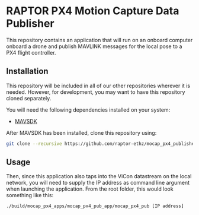 # RAPTOR PX4 Motion Capture Data Publisher

This repository contains an application that will run on an onboard computer onboard a drone and publish MAVLINK messages for the local pose to a PX4 flight controller. 

## Installation

This repository will be included in all of our other repositories wherever it is needed. However, for development, you may want to have this repository cloned separately. 

You will need the following dependencies installed on your system:

- [MAVSDK](https://mavsdk.mavlink.io/main/en/cpp/guide/installation.html)
  
After MAVSDK has been installed, clone this repository using: 

```bash
git clone --recursive https://github.com/raptor-ethz/mocap_px4_publisher
```

## Usage

Then, since this application also taps into the ViCon datastream on the local network, you will need to supply the IP address as command line argument when launching the application. From the root folder, this would look something like this: 

```bash
./build/mocap_px4_apps/mocap_px4_pub_app/mocap_px4_pub [IP address]
```